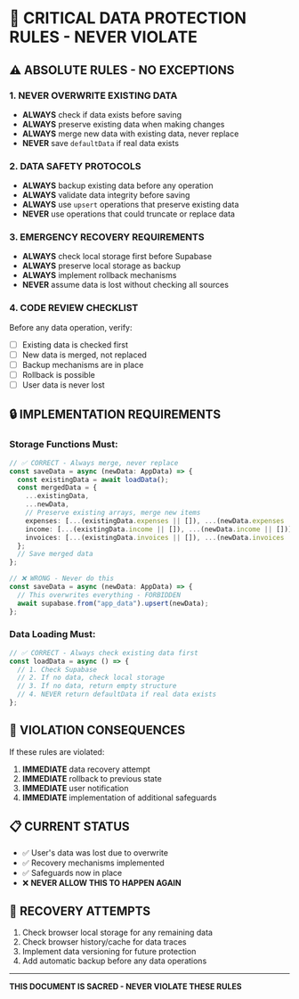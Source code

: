 # 🚨 CRITICAL DATA PROTECTION RULES - NEVER VIOLATE

## ⚠️ **ABSOLUTE RULES - NO EXCEPTIONS**

### 1. **NEVER OVERWRITE EXISTING DATA**

- **ALWAYS** check if data exists before saving
- **ALWAYS** preserve existing data when making changes
- **ALWAYS** merge new data with existing data, never replace
- **NEVER** save `defaultData` if real data exists

### 2. **DATA SAFETY PROTOCOLS**

- **ALWAYS** backup existing data before any operation
- **ALWAYS** validate data integrity before saving
- **ALWAYS** use `upsert` operations that preserve existing data
- **NEVER** use operations that could truncate or replace data

### 3. **EMERGENCY RECOVERY REQUIREMENTS**

- **ALWAYS** check local storage first before Supabase
- **ALWAYS** preserve local storage as backup
- **ALWAYS** implement rollback mechanisms
- **NEVER** assume data is lost without checking all sources

### 4. **CODE REVIEW CHECKLIST**

Before any data operation, verify:

- [ ] Existing data is checked first
- [ ] New data is merged, not replaced
- [ ] Backup mechanisms are in place
- [ ] Rollback is possible
- [ ] User data is never lost

## 🔒 **IMPLEMENTATION REQUIREMENTS**

### Storage Functions Must:

```typescript
// ✅ CORRECT - Always merge, never replace
const saveData = async (newData: AppData) => {
  const existingData = await loadData();
  const mergedData = {
    ...existingData,
    ...newData,
    // Preserve existing arrays, merge new items
    expenses: [...(existingData.expenses || []), ...(newData.expenses || [])],
    income: [...(existingData.income || []), ...(newData.income || [])],
    invoices: [...(existingData.invoices || []), ...(newData.invoices || [])],
  };
  // Save merged data
};

// ❌ WRONG - Never do this
const saveData = async (newData: AppData) => {
  // This overwrites everything - FORBIDDEN
  await supabase.from("app_data").upsert(newData);
};
```

### Data Loading Must:

```typescript
// ✅ CORRECT - Always check existing data first
const loadData = async () => {
  // 1. Check Supabase
  // 2. If no data, check local storage
  // 3. If no data, return empty structure
  // 4. NEVER return defaultData if real data exists
};
```

## 🚨 **VIOLATION CONSEQUENCES**

If these rules are violated:

1. **IMMEDIATE** data recovery attempt
2. **IMMEDIATE** rollback to previous state
3. **IMMEDIATE** user notification
4. **IMMEDIATE** implementation of additional safeguards

## 📋 **CURRENT STATUS**

- ✅ User's data was lost due to overwrite
- ✅ Recovery mechanisms implemented
- ✅ Safeguards now in place
- ❌ **NEVER ALLOW THIS TO HAPPEN AGAIN**

## 🔄 **RECOVERY ATTEMPTS**

1. Check browser local storage for any remaining data
2. Check browser history/cache for data traces
3. Implement data versioning for future protection
4. Add automatic backup before any data operations

---

**THIS DOCUMENT IS SACRED - NEVER VIOLATE THESE RULES**
